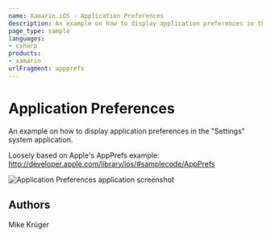 ```yaml
---
name: Xamarin.iOS - Application Preferences
description: An example on how to display application preferences in the Settings system application. Loosely based on Apple's AppPrefs example:...
page_type: sample
languages:
- csharp
products:
- xamarin
urlFragment: appprefs
---
```

# Application Preferences

An example on how to display application preferences in
the "Settings" system application.

Loosely based on Apple's AppPrefs example:
http://developer.apple.com/library/ios/#samplecode/AppPrefs

![Application Preferences application screenshot](Screenshots/AppPrefs01.png "Application Preferences application screenshot")

## Authors

Mike Krüger
